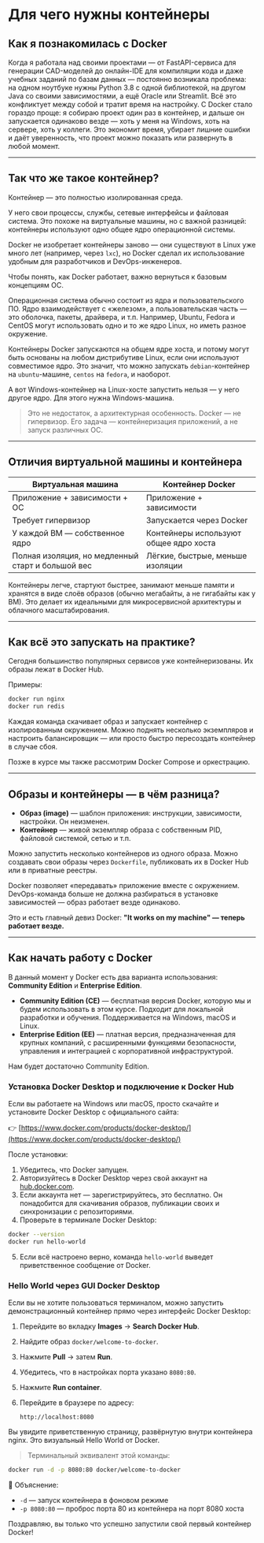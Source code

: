 # Для чего нужны контейнеры

## Как я познакомилась с Docker
Когда я работала над своими проектами — от FastAPI-сервиса для генерации CAD-моделей до онлайн-IDE для компиляции кода и даже учебных заданий по базам данных — постоянно возникала проблема: на одном ноутбуке нужны Python 3.8 с одной библиотекой, на другом Java со своими зависимостями, а ещё Oracle или Streamlit. Всё это конфликтует между собой и тратит время на настройку.
С Docker стало гораздо проще: я собираю проект один раз в контейнер, и дальше он запускается одинаково везде — хоть у меня на Windows, хоть на сервере, хоть у коллеги. Это экономит время, убирает лишние ошибки и даёт уверенность, что проект можно показать или развернуть в любой момент.

---

## Так что же такое контейнер?

Контейнер — это полностью изолированная среда.

У него свои процессы, службы, сетевые интерфейсы и файловая система. Это похоже на виртуальные машины, но с важной разницей: контейнеры используют одно общее ядро операционной системы.

Docker не изобретает контейнеры заново — они существуют в Linux уже много лет (например, через `lxc`), но Docker сделал их использование удобным для разработчиков и DevOps-инженеров.

Чтобы понять, как Docker работает, важно вернуться к базовым концепциям ОС.

Операционная система обычно состоит из ядра и пользовательского ПО. Ядро взаимодействует с «железом», а пользовательская часть — это оболочка, пакеты, драйвера, и т.п. Например, Ubuntu, Fedora и CentOS могут использовать одно и то же ядро Linux, но иметь разное окружение.

Контейнеры Docker запускаются на общем ядре хоста, и потому могут быть основаны на любом дистрибутиве Linux, если они используют совместимое ядро. Это значит, что можно запускать `debian`-контейнер на `ubuntu`-машине, `centos` на `fedora`, и наоборот.

А вот Windows-контейнер на Linux-хосте запустить нельзя — у него другое ядро. Для этого нужна Windows-машина.

> Это не недостаток, а архитектурная особенность. Docker — не гипервизор. Его задача — контейнеризация приложений, а не запуск различных ОС.

---

## Отличия виртуальной машины и контейнера

| Виртуальная машина                                | Контейнер Docker                       |
| ------------------------------------------------- | -------------------------------------- |
| Приложение + зависимости + ОС                     | Приложение + зависимости               |
| Требует гипервизор                                | Запускается через Docker               |
| У каждой ВМ — собственное ядро                    | Контейнеры используют общее ядро хоста |
| Полная изоляция, но медленный старт и большой вес | Лёгкие, быстрые, меньше изоляции       |

Контейнеры легче, стартуют быстрее, занимают меньше памяти и хранятся в виде слоёв образов (обычно мегабайты, а не гигабайты как у ВМ). Это делает их идеальными для микросервисной архитектуры и облачного масштабирования.

---

## Как всё это запускать на практике?

Сегодня большинство популярных сервисов уже контейнеризованы. Их образы лежат в Docker Hub.

Примеры:

```bash
docker run nginx
docker run redis
```

Каждая команда скачивает образ и запускает контейнер с изолированным окружением. Можно поднять несколько экземпляров и настроить балансировщик — или просто быстро пересоздать контейнер в случае сбоя.

Позже в курсе мы также рассмотрим Docker Compose и оркестрацию.

---

## Образы и контейнеры — в чём разница?

* **Образ (image)** — шаблон приложения: инструкции, зависимости, настройки. Он неизменен.
* **Контейнер** — живой экземпляр образа с собственным PID, файловой системой, сетью и т.п.

Можно запустить несколько контейнеров из одного образа. Можно создавать свои образы через `Dockerfile`, публиковать их в Docker Hub или в приватные реестры.

Docker позволяет «передавать» приложение вместе с окружением. DevOps-команда больше не должна разбираться в установке зависимостей — образ работает везде одинаково.

Это и есть главный девиз Docker: **"It works on my machine" — теперь работает везде.**

---

## Как начать работу с Docker

В данный момент у Docker есть два варианта использования: **Community Edition** и **Enterprise Edition**.

* **Community Edition (CE)** — бесплатная версия Docker, которую мы и будем использовать в этом курсе. Подходит для локальной разработки и обучения. Поддерживается на Windows, macOS и Linux.
* **Enterprise Edition (EE)** — платная версия, предназначенная для крупных компаний, с расширенными функциями безопасности, управления и интеграцией с корпоративной инфраструктурой.

Нам будет достаточно Community Edition.

### Установка Docker Desktop и подключение к Docker Hub

Если вы работаете на Windows или macOS, просто скачайте и установите Docker Desktop с официального сайта:

👉 [https://www.docker.com/products/docker-desktop/](https://www.docker.com/products/docker-desktop/)

После установки:

1. Убедитесь, что Docker запущен.
2. Авторизуйтесь в Docker Desktop через свой аккаунт на [hub.docker.com](https://hub.docker.com/).
3. Если аккаунта нет — зарегистрируйтесь, это бесплатно. Он понадобится для скачивания образов, публикации своих и синхронизации с репозиториями.
4. Проверьте в терминале Docker Desktop:

```bash
docker --version
docker run hello-world
```

5. Если всё настроено верно, команда `hello-world` выведет приветственное сообщение от Docker.

### Hello World через GUI Docker Desktop

Если вы не хотите пользоваться терминалом, можно запустить демонстрационный контейнер прямо через интерфейс Docker Desktop:

1. Перейдите во вкладку **Images** → **Search Docker Hub**.
2. Найдите образ `docker/welcome-to-docker`.
3. Нажмите **Pull** → затем **Run**.
4. Убедитесь, что в настройках порта указано `8080:80`.
5. Нажмите **Run container**.
6. Перейдите в браузере по адресу:

   ```
   http://localhost:8080
   ```

Вы увидите приветственную страницу, развёрнутую внутри контейнера nginx. Это визуальный Hello World от Docker.

> Терминальный эквивалент этой команды:

```bash
docker run -d -p 8080:80 docker/welcome-to-docker
```

🔧 Объяснение:

* `-d` — запуск контейнера в фоновом режиме
* `-p 8080:80` — проброс порта 80 из контейнера на порт 8080 хоста

Поздравляю, вы только что успешно запустили свой первый контейнер Docker!
